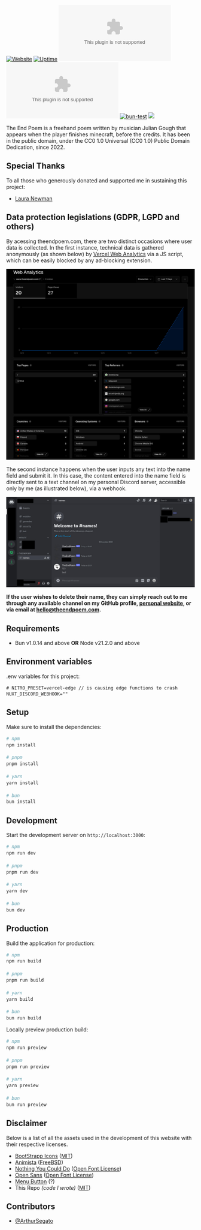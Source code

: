 [![Website](https://raw.githubusercontent.com/ArthurSegato/Website-TheEndPoem/main/githubLogo.svg)](https://www.theendpoem.com)
[![Uptime](https://img.shields.io/website?url=https%3A%2F%2Fwww.theendpoem.com)](https://img.shields.io/website?url=https%3A%2F%2Fwww.theendpoem.com)
[![HSTS Status](https://img.shields.io/hsts/preload/theendpoem.com)](https://img.shields.io/hsts/preload/theendpoem.com)
[![Mozilla HTTP Observatory](https://img.shields.io/mozilla-observatory/grade/www.theendpoem.com?publish)](https://img.shields.io/mozilla-observatory/grade/www.theendpoem.com?publish)
[![bun-test](https://github.com/ArthurSegato/TheEndPoem/actions/workflows/workflow.yml/badge.svg)](https://github.com/ArthurSegato/TheEndPoem/actions/workflows/workflow.yml)
<a href="https://donate.stripe.com/7sI29F4lo7Pt80g28a"><img src="https://img.shields.io/badge/Donate-Stripe-ff4757"></a>

The End Poem is a freehand poem written by musician Julian Gough that appears when the player finishes minecraft, before the credits. It has been in the public domain, under the CC0 1.0 Universal (CC0 1.0) Public Domain Dedication, since 2022.

## Special Thanks

To all those who generously donated and supported me in sustaining this project:

- [Laura Newman](https://lauranewman.com/pages/index.php)

## Data protection legislations (GDPR, LGPD and others)

By acessing theendpoem.com, there are two distinct occasions where user data is collected. In the first instance, technical data is gathered anonymously (as shown below) by [Vercel Web Analytics](https://vercel.com/docs/analytics) via a JS script, which can be easily blocked by any ad-blocking extension.

![Vercel Web Analytics Dashboard](/vercel.jpg "Vercel Web Analytics Dashboard")

The second instance happens when the user inputs any text into the name field and submit it. In this case, the content entered into the name field is directly sent to a text channel on my personal Discord server, accessible only by me (as illustrated below), via a webhook.

![My Discord private server](/discord.jpg "My Discord private server")

**If the user wishes to delete their name, they can simply reach out to me through any available channel on my GitHub profile, [personal website](arthursegato.dev), or via email at hello@theendpoem.com.**

## Requirements

- Bun v1.0.14 and above **OR** Node v21.2.0 and above

## Environment variables

.env variables for this project:

```Properties
# NITRO_PRESET=vercel-edge // is causing edge functions to crash
NUXT_DISCORD_WEBHOOK=""
```

## Setup

Make sure to install the dependencies:

```bash
# npm
npm install

# pnpm
pnpm install

# yarn
yarn install

# bun
bun install
```

## Development

Start the development server on `http://localhost:3000`:

```bash
# npm
npm run dev

# pnpm
pnpm run dev

# yarn
yarn dev

# bun
bun dev
```

## Production

Build the application for production:

```bash
# npm
npm run build

# pnpm
pnpm run build

# yarn
yarn build

# bun
bun run build
```

Locally preview production build:

```bash
# npm
npm run preview

# pnpm
pnpm run preview

# yarn
yarn preview

# bun
bun run preview
```

## Disclaimer

Below is a list of all the assets used in the development of this website with their respective licenses.

- [BootStrapp Icons](https://icons.getbootstrap.com) ([MIT](https://github.com/twbs/icons/blob/main/LICENSE.md))
- [Animista](https://animista.net) ([FreeBSD](https://animista.net/license))
- [Nothing You Could Do](https://fonts.google.com/specimen/Nothing+You+Could+Do) ([Open Font License](https://scripts.sil.org/cms/scripts/page.php?site_id=nrsi&id=OFL))
- [Open Sans](https://fonts.google.com/specimen/Open+Sans) ([Open Font License](https://scripts.sil.org/cms/scripts/page.php?site_id=nrsi&id=OFL))
- [Menu Button](https://codepen.io/himalayasingh/pen/KOdJPM) (?)
- This Repo _(code I wrote)_ ([MIT](https://github.com/ArthurSegato/Website-TheEndPoem/blob/main/LICENSE))

## Contributors

- [@ArthurSegato](https://github.com/ArthurSegato)
